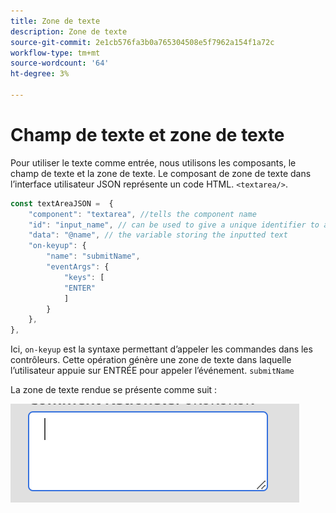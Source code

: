 ```yaml
---
title: Zone de texte
description: Zone de texte
source-git-commit: 2e1cb576fa3b0a765304508e5f7962a154f1a72c
workflow-type: tm+mt
source-wordcount: '64'
ht-degree: 3%

---
```


# Champ de texte et zone de texte

Pour utiliser le texte comme entrée, nous utilisons les composants, le champ de texte et la zone de texte.
Le composant de zone de texte dans l’interface utilisateur JSON représente un code HTML. `<textarea/>`.

```js title="textArea.js"
const textAreaJSON =  {
    "component": "textarea", //tells the component name
    "id": "input_name", // can be used to give a unique identifier to a component
    "data": "@name", // the variable storing the inputted text
    "on-keyup": {
        "name": "submitName",
        "eventArgs": {
            "keys": [
            "ENTER"
            ]
        }
    },
},
```

Ici, `on-keyup` est la syntaxe permettant d’appeler les commandes dans les contrôleurs.
Cette opération génère une zone de texte dans laquelle l’utilisateur appuie sur ENTRÉE pour appeler l’événement. `submitName`

La zone de texte rendue se présente comme suit :

![text-area](./imgs/text_area.png "Zone de texte")
